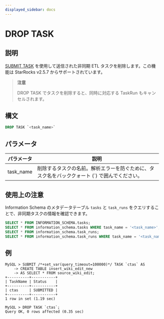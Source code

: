 ```yaml
---
displayed_sidebar: docs
---
```


# DROP TASK

## 説明

[SUBMIT TASK](SUBMIT_TASK.md) を使用して送信された非同期 ETL タスクを削除します。この機能は StarRocks v2.5.7 からサポートされています。

> **注意**
>
> DROP TASK でタスクを削除すると、同時に対応する TaskRun もキャンセルされます。

## 構文

```SQL
DROP TASK `<task_name>`
```

## パラメータ

| **パラメータ** | **説明**                             |
| -------------- | ------------------------------------ |
| task_name      | 削除するタスクの名前。解析エラーを防ぐために、タスク名をバッククォート (`) で囲んでください。 |

## 使用上の注意

Information Schema のメタデータテーブル `tasks` と `task_runs` をクエリすることで、非同期タスクの情報を確認できます。

```SQL
SELECT * FROM INFORMATION_SCHEMA.tasks;
SELECT * FROM information_schema.tasks WHERE task_name = '<task_name>';
SELECT * FROM information_schema.task_runs;
SELECT * FROM information_schema.task_runs WHERE task_name = '<task_name>';
```

## 例

```Plain
MySQL > SUBMIT /*+set_var(query_timeout=100000)*/ TASK `ctas` AS
    -> CREATE TABLE insert_wiki_edit_new
    -> AS SELECT * FROM source_wiki_edit;
+----------+-----------+
| TaskName | Status    |
+----------+-----------+
| ctas     | SUBMITTED |
+----------+-----------+
1 row in set (1.19 sec)

MySQL > DROP TASK `ctas`;
Query OK, 0 rows affected (0.35 sec)
```
